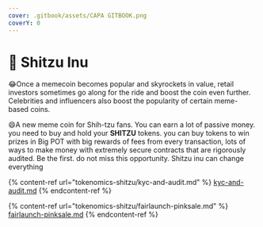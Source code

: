 ```yaml
---
cover: .gitbook/assets/CAPA GITBOOK.png
coverY: 0
---
```


# 🐶 Shitzu Inu

:joy:Once a memecoin becomes popular and skyrockets in value, retail investors sometimes go along for the ride and boost the coin even further. Celebrities and influencers also boost the popularity of certain meme-based coins.

:smile:A new meme coin for Shih-tzu fans. You can earn a lot of passive money. you need to buy and hold your **SHITZU** tokens. you can buy tokens to win prizes in Big POT with big rewards of fees from every transaction, lots of ways to make money with extremely secure contracts that are rigorously audited. Be the first. do not miss this opportunity. Shitzu inu can change everything

{% content-ref url="tokenomics-shitzu/kyc-and-audit.md" %}
[kyc-and-audit.md](tokenomics-shitzu/kyc-and-audit.md)
{% endcontent-ref %}

{% content-ref url="tokenomics-shitzu/fairlaunch-pinksale.md" %}
[fairlaunch-pinksale.md](tokenomics-shitzu/fairlaunch-pinksale.md)
{% endcontent-ref %}
